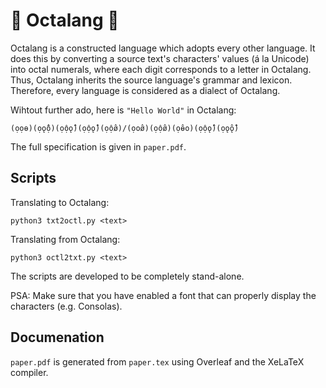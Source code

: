 # 🐙 Octalang 📜

Octalang is a constructed language which adopts every other language. It does this by converting a source text's characters' values (á la Unicode) into octal numerals, where each digit corresponds to a letter in Octalang. Thus, Octalang inherits the source language's grammar and lexicon. Therefore, every language is considered as a dialect of Octalang.

Wihtout further ado, here is `"Hello World"` in Octalang:

```
(ọọɵ)(ọǫ̂ộ)(ọộǫ̂)(ọộǫ̂)(ọộø̂)/(ọoø̂)(ọộø̂)(ọɵ̂o)(ọộǫ̂)(ọǫ̂ǫ̂)
```

The full specification is given in `paper.pdf`.

## Scripts

Translating to Octalang:

```
python3 txt2octl.py <text>
```

Translating from Octalang:

```
python3 octl2txt.py <text>
```

The scripts are developed to be completely stand-alone.

PSA: Make sure that you have enabled a font that can properly display the characters (e.g. Consolas).

## Documenation

`paper.pdf` is generated from `paper.tex` using Overleaf and the XeLaTeX compiler.
